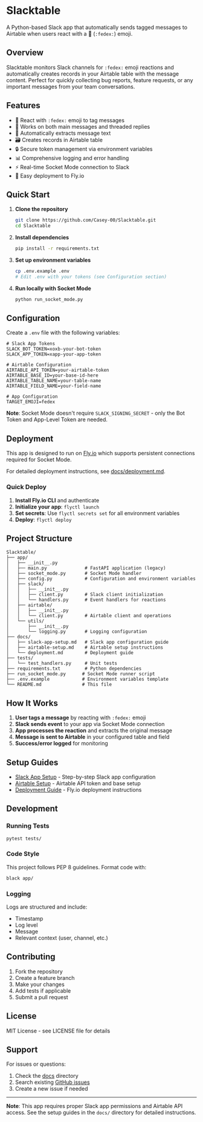 # Slacktable

A Python-based Slack app that automatically sends tagged messages to Airtable when users react with a 🚚 (`:fedex:`) emoji.

## Overview

Slacktable monitors Slack channels for `:fedex:` emoji reactions and automatically creates records in your Airtable table with the message content. Perfect for quickly collecting bug reports, feature requests, or any important messages from your team conversations.

## Features

- 🚚 React with `:fedex:` emoji to tag messages
- 🧵 Works on both main messages and threaded replies
- 📝 Automatically extracts message text
- 🗃️ Creates records in Airtable table
- 🔒 Secure token management via environment variables
- 📊 Comprehensive logging and error handling
- ⚡ Real-time Socket Mode connection to Slack
- 🚀 Easy deployment to Fly.io

## Quick Start

1. **Clone the repository**
   ```bash
   git clone https://github.com/Casey-00/Slacktable.git
   cd Slacktable
   ```

2. **Install dependencies**
   ```bash
   pip install -r requirements.txt
   ```

3. **Set up environment variables**
   ```bash
   cp .env.example .env
   # Edit .env with your tokens (see Configuration section)
   ```

4. **Run locally with Socket Mode**
   ```bash
   python run_socket_mode.py
   ```

## Configuration

Create a `.env` file with the following variables:

```env
# Slack App Tokens
SLACK_BOT_TOKEN=xoxb-your-bot-token
SLACK_APP_TOKEN=xapp-your-app-token

# Airtable Configuration
AIRTABLE_API_TOKEN=your-airtable-token
AIRTABLE_BASE_ID=your-base-id-here
AIRTABLE_TABLE_NAME=your-table-name
AIRTABLE_FIELD_NAME=your-field-name

# App Configuration
TARGET_EMOJI=fedex
```

**Note**: Socket Mode doesn't require `SLACK_SIGNING_SECRET` - only the Bot Token and App-Level Token are needed.

## Deployment

This app is designed to run on [Fly.io](https://fly.io) which supports persistent connections required for Socket Mode.

For detailed deployment instructions, see [docs/deployment.md](docs/deployment.md).

### Quick Deploy

1. **Install Fly.io CLI** and authenticate
2. **Initialize your app**: `flyctl launch`
3. **Set secrets**: Use `flyctl secrets set` for all environment variables
4. **Deploy**: `flyctl deploy`

## Project Structure

```
Slacktable/
├── app/
│   ├── __init__.py
│   ├── main.py              # FastAPI application (legacy)
│   ├── socket_mode.py       # Socket Mode handler
│   ├── config.py            # Configuration and environment variables
│   ├── slack/
│   │   ├── __init__.py
│   │   ├── client.py        # Slack client initialization
│   │   └── handlers.py      # Event handlers for reactions
│   ├── airtable/
│   │   ├── __init__.py
│   │   └── client.py        # Airtable client and operations
│   └── utils/
│       ├── __init__.py
│       └── logging.py       # Logging configuration
├── docs/
│   ├── slack-app-setup.md   # Slack app configuration guide
│   ├── airtable-setup.md    # Airtable setup instructions
│   └── deployment.md        # Deployment guide
├── tests/
│   └── test_handlers.py     # Unit tests
├── requirements.txt         # Python dependencies
├── run_socket_mode.py      # Socket Mode runner script
├── .env.example            # Environment variables template
└── README.md               # This file
```

## How It Works

1. **User tags a message** by reacting with `:fedex:` emoji
2. **Slack sends event** to your app via Socket Mode connection
3. **App processes the reaction** and extracts the original message
4. **Message is sent to Airtable** in your configured table and field
5. **Success/error logged** for monitoring

## Setup Guides

- [Slack App Setup](docs/slack-app-setup.md) - Step-by-step Slack app configuration
- [Airtable Setup](docs/airtable-setup.md) - Airtable API token and base setup
- [Deployment Guide](docs/deployment.md) - Fly.io deployment instructions

## Development

### Running Tests

```bash
pytest tests/
```

### Code Style

This project follows PEP 8 guidelines. Format code with:

```bash
black app/
```

### Logging

Logs are structured and include:
- Timestamp
- Log level
- Message
- Relevant context (user, channel, etc.)

## Contributing

1. Fork the repository
2. Create a feature branch
3. Make your changes
4. Add tests if applicable
5. Submit a pull request

## License

MIT License - see LICENSE file for details

## Support

For issues or questions:
1. Check the [docs](docs/) directory
2. Search existing [GitHub issues](https://github.com/Casey-00/Slacktable/issues)
3. Create a new issue if needed

---

**Note**: This app requires proper Slack app permissions and Airtable API access. See the setup guides in the `docs/` directory for detailed instructions.
